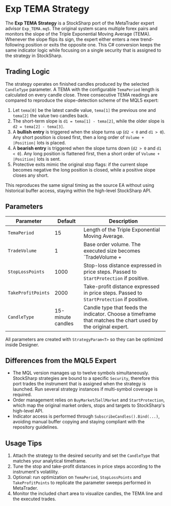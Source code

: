 # Exp TEMA Strategy

The **Exp TEMA Strategy** is a StockSharp port of the MetaTrader expert advisor `Exp_TEMA.mq5`. The original system scans multiple forex pairs and monitors the slope of the Triple Exponential Moving Average (TEMA). Whenever the slope flips its sign, the expert either enters a new trend-following position or exits the opposite one. This C# conversion keeps the same indicator logic while focusing on a single security that is assigned to the strategy in StockSharp.

## Trading Logic

The strategy operates on finished candles produced by the selected `CandleType` parameter. A TEMA with the configurable `TemaPeriod` length is calculated on every candle close. Three consecutive TEMA readings are compared to reproduce the slope-detection scheme of the MQL5 expert:

1. Let `tema[0]` be the latest candle value, `tema[1]` the previous one and `tema[2]` the value two candles back.
2. The short-term slope is `d1 = tema[1] - tema[2]`, while the older slope is `d2 = tema[2] - tema[3]`.
3. A **bullish entry** is triggered when the slope turns up (`d2 < 0` and `d1 > 0`). Any short position is closed first, then a long order of `Volume + |Position|` lots is placed.
4. A **bearish entry** is triggered when the slope turns down (`d2 > 0` and `d1 < 0`). Any long position is flattened first, then a short order of `Volume + |Position|` lots is sent.
5. Protective exits mimic the original stop flags: if the current slope becomes negative the long position is closed, while a positive slope closes any short.

This reproduces the same signal timing as the source EA without using historical buffer access, staying within the high-level StockSharp API.

## Parameters

| Parameter | Default | Description |
|-----------|---------|-------------|
| `TemaPeriod` | 15 | Length of the Triple Exponential Moving Average. |
| `TradeVolume` | 1 | Base order volume. The executed size becomes `TradeVolume + |Position|` when reversing. |
| `StopLossPoints` | 1000 | Stop-loss distance expressed in price steps. Passed to `StartProtection` if positive. |
| `TakeProfitPoints` | 2000 | Take-profit distance expressed in price steps. Passed to `StartProtection` if positive. |
| `CandleType` | 15-minute candles | Candle type that feeds the indicator. Choose a timeframe that matches the chart used by the original expert. |

All parameters are created with `StrategyParam<T>` so they can be optimized inside Designer.

## Differences from the MQL5 Expert

- The MQL version manages up to twelve symbols simultaneously. StockSharp strategies are bound to a specific `Security`, therefore this port trades the instrument that is assigned when the strategy is launched. Run several strategy instances if multi-symbol coverage is required.
- Order management relies on `BuyMarket`/`SellMarket` and `StartProtection`, which map the original market orders, stops and targets to StockSharp's high-level API.
- Indicator access is performed through `SubscribeCandles().Bind(...)`, avoiding manual buffer copying and staying compliant with the repository guidelines.

## Usage Tips

1. Attach the strategy to the desired security and set the `CandleType` that matches your analytical timeframe.
2. Tune the stop and take-profit distances in price steps according to the instrument's volatility.
3. Optional: run optimization on `TemaPeriod`, `StopLossPoints` and `TakeProfitPoints` to replicate the parameter sweeps performed in MetaTrader.
4. Monitor the included chart area to visualize candles, the TEMA line and the executed trades.

